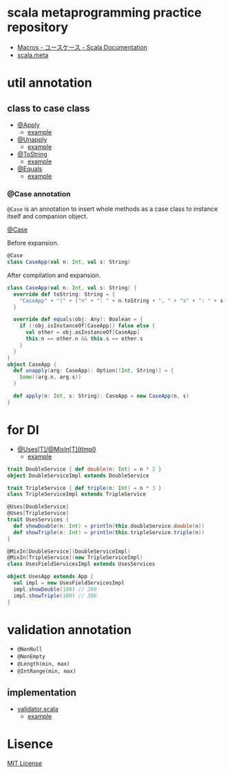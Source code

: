# scala metaprogramming practice repository

- [Macros - ユースケース - Scala Documentation](http://docs.scala-lang.org/ja/overviews/macros/usecases)
- [scala.meta](http://scalameta.org/)

# util annotation

## class to case class

- [@Apply](https://github.com/petitviolet/scalameta-prac/blob/master/modules/metas/src/main/scala/net/petitviolet/metas/Apply.scala)
    - [example](https://github.com/petitviolet/scalameta-prac/blob/master/modules/app/src/main/scala/net/petitviolet/metas/app/ApplyApp.scala)
- [@Unapply](https://github.com/petitviolet/scalameta-prac/blob/master/modules/metas/src/main/scala/net/petitviolet/metas/Unapply.scala)
    - [example](https://github.com/petitviolet/scalameta-prac/blob/master/modules/app/src/main/scala/net/petitviolet/metas/app/UnapplyApp.scala)
- [@ToString](https://github.com/petitviolet/scalameta-prac/blob/master/modules/metas/src/main/scala/net/petitviolet/metas/ToString.scala)
    - [example](https://github.com/petitviolet/scalameta-prac/blob/master/modules/app/src/main/scala/net/petitviolet/metas/app/ToStringApp.scala)
- [@Equals](https://github.com/petitviolet/scalameta-prac/blob/master/modules/metas/src/main/scala/net/petitviolet/metas/Equals.scala)
    - [example](https://github.com/petitviolet/scalameta-prac/blob/master/modules/app/src/main/scala/net/petitviolet/metas/app/EqualsApp.scala)

### @Case annotation

`@Case` is an annotation to insert whole methods as a case class to instance itself and companion object.

[@Case](https://github.com/petitviolet/scalameta-prac/blob/master/modules/metas/src/main/scala/net/petitviolet/metas/Case.scala)

Before expansion.

```scala
@Case
class CaseApp(val n: Int, val s: String)
```

After compilation and expansion.

```scala
class CaseApp(val n: Int, val s: String) {
  override def toString: String = {
    "CaseApp" + "(" + ("n" + ": " + n.toString + ", " + "s" + ": " + s.toString) + ")"
  }

  override def equals(obj: Any): Boolean = {
    if (!obj.isInstanceOf[CaseApp]) false else {
      val other = obj.asInstanceOf[CaseApp]
      this.n == other.n && this.s == other.s
    }
  }
}
object CaseApp {
  def unapply(arg: CaseApp): Option[(Int, String)] = {
    Some((arg.n, arg.s))
  }

  def apply(n: Int, s: String): CaseApp = new CaseApp(n, s)
}
```

# for DI

- [@Uses\[T\]/@MixIn\[T\](tImpl)](https://github.com/petitviolet/scalameta-prac/blob/master/modules/metas/src/main/scala/net/petitviolet/metas/uses.scala)
    - [example](https://github.com/petitviolet/scalameta-prac/blob/master/modules/app/src/main/scala/net/petitviolet/metas/app/UsesApp.scala)

```scala
trait DoubleService { def double(n: Int) = n * 2 }
object DoubleServiceImpl extends DoubleService

trait TripleService { def triple(n: Int) = n * 3 }
class TripleServiceImpl extends TripleService

@Uses[DoubleService]
@Uses[TripleService]
trait UsesServices {
  def showDouble(n: Int) = println(this.doubleService.double(n))
  def showTriple(n: Int) = println(this.tripleService.triple(n))
}

@MixIn[DoubleService](DoubleServiceImpl)
@MixIn[TripleService](new TripleServiceImpl)
class UsesFieldServicesImpl extends UsesServices

object UsesApp extends App {
  val impl = new UsesFieldServicesImpl
  impl.showDouble(100) // 200
  impl.showTriple(100) // 300
}
```

# validation annotation

- `@NonNull`
- `@NonEmpty`
- `@Length(min, max)`
- `@IntRange(min, max)`

## implementation 

- [validator.scala](https://github.com/petitviolet/scalameta-prac/blob/master/modules/metas/src/main/scala/net/petitviolet/metas/validator.scala)
    - [example](https://github.com/petitviolet/scalameta-prac/blob/master/modules/app/src/main/scala/net/petitviolet/metas/app/ValidatorApp.scala)

# Lisence

[MIT License](https://petitviolet.mit-license.org/)
